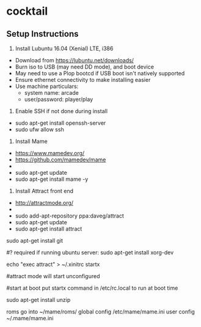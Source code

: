 # cocktail

## Setup Instructions

1. Install Lubuntu 16.04 (Xenial) LTE, i386
  - Download from https://lubuntu.net/downloads/
  - Burn iso to USB (may need DD mode), and boot device
  - May need to use a Plop bootcd if USB boot isn't natively supported
  - Ensure ethernet connectivity to make installing easier
  - Use machine particulars:
    - system name: arcade
    - user/password: player/play

1. Enable SSH if not done during install
  - sudo apt-get install openssh-server
  - sudo ufw allow ssh

1. Install Mame
  - https://www.mamedev.org/
  - https://github.com/mamedev/mame
  - 
  - sudo apt-get update
  - sudo apt-get install mame -y

1. Install Attract front end
  - http://attractmode.org/
  - 
  - sudo add-apt-repository ppa:daveg/attract
  - sudo apt-get update
  - sudo apt-get install attract


sudo apt-get install git


#? required if running ubuntu server:
sudo apt-get install xorg-dev

echo "exec attract" > ~/.xinitrc
startx


#attract mode will start unconfigured


#start at boot
put startx command in
/etc/rc.local
to run at boot time



sudo apt-get install unzip

roms go into ~/mame/roms/
global config /etc/mame/mame.ini
user config ~/.mame/mame.ini
